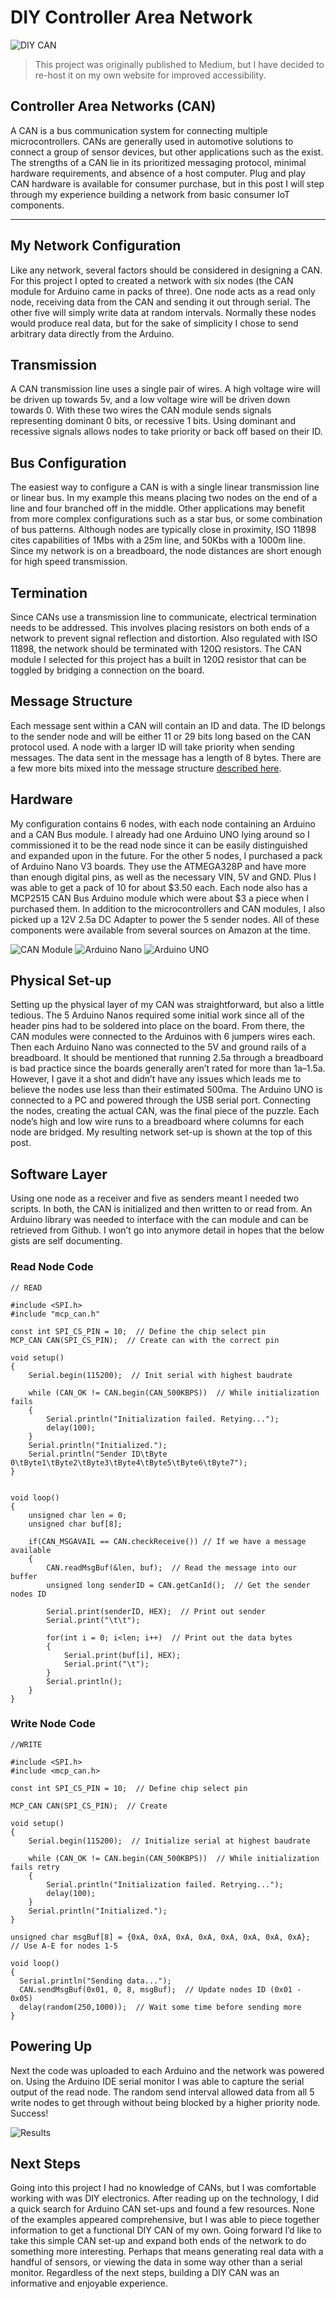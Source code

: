 # DIY Controller Area Network

![DIY CAN](header.jpeg)

> This project was originally published to Medium, but I have decided to re-host it on my own website for improved accessibility.

## Controller Area Networks (CAN)

A CAN is a bus communication system for connecting multiple microcontrollers. CANs are generally used in automotive solutions to connect a group of sensor devices, but other applications such as the exist. The strengths of a CAN lie in its prioritized messaging protocol, minimal hardware requirements, and absence of a host computer. Plug and play CAN hardware is available for consumer purchase, but in this post I will step through my experience building a network from basic consumer IoT components.

---

## My Network Configuration

Like any network, several factors should be considered in designing a CAN. For this project I opted to created a network with six nodes (the CAN module for Arduino came in packs of three). One node acts as a read only node, receiving data from the CAN and sending it out through serial. The other five will simply write data at random intervals. Normally these nodes would produce real data, but for the sake of simplicity I chose to send arbitrary data directly from the Arduino.

## Transmission

A CAN transmission line uses a single pair of wires. A high voltage wire will be driven up towards 5v, and a low voltage wire will be driven down towards 0. With these two wires the CAN module sends signals representing dominant 0 bits, or recessive 1 bits. Using dominant and recessive signals allows nodes to take priority or back off based on their ID.

## Bus Configuration

The easiest way to configure a CAN is with a single linear transmission line or linear bus. In my example this means placing two nodes on the end of a line and four branched off in the middle. Other applications may benefit from more complex configurations such as a star bus, or some combination of bus patterns. Although nodes are typically close in proximity, ISO 11898 cites capabilities of 1Mbs with a 25m line, and 50Kbs with a 1000m line. Since my network is on a breadboard, the node distances are short enough for high speed transmission.

## Termination

Since CANs use a transmission line to communicate, electrical termination needs to be addressed. This involves placing resistors on both ends of a network to prevent signal reflection and distortion. Also regulated with ISO 11898, the network should be terminated with 120Ω resistors. The CAN module I selected for this project has a built in 120Ω resistor that can be toggled by bridging a connection on the board.

## Message Structure

Each message sent within a CAN will contain an ID and data. The ID belongs to the sender node and will be either 11 or 29 bits long based on the CAN protocol used. A node with a larger ID will take priority when sending messages. The data sent in the message has a length of 8 bytes. There are a few more bits mixed into the message structure [described here](https://en.wikipedia.org/wiki/CAN_bus#Frames).

## Hardware

My configuration contains 6 nodes, with each node containing an Arduino and a CAN Bus module. I already had one Arduino UNO lying around so I commissioned it to be the read node since it can be easily distinguished and expanded upon in the future. For the other 5 nodes, I purchased a pack of Arduino Nano V3 boards. They use the ATMEGA328P and have more than enough digital pins, as well as the necessary VIN, 5V and GND. Plus I was able to get a pack of 10 for about $3.50 each. Each node also has a MCP2515 CAN Bus Arduino module which were about $3 a piece when I purchased them. In addition to the microcontrollers and CAN modules, I also picked up a 12V 2.5a DC Adapter to power the 5 sender nodes. All of these components were available from several sources on Amazon at the time.

![CAN Module](can_module.jpeg) ![Arduino Nano](arduino_nano.jpeg) ![Arduino UNO](arduino_uno.jpeg)

## Physical Set-up

Setting up the physical layer of my CAN was straightforward, but also a little tedious. The 5 Arduino Nanos required some initial work since all of the header pins had to be soldered into place on the board. From there, the CAN modules were connected to the Arduinos with 6 jumpers wires each. Then each Arduino Nano was connected to the 5V and ground rails of a breadboard. It should be mentioned that running 2.5a through a breadboard is bad practice since the boards generally aren’t rated for more than 1a–1.5a. However, I gave it a shot and didn’t have any issues which leads me to believe the nodes use less than their estimated 500ma. The Arduino UNO is connected to a PC and powered through the USB serial port. Connecting the nodes, creating the actual CAN, was the final piece of the puzzle. Each node’s high and low wire runs to a breadboard where columns for each node are bridged. My resulting network set-up is shown at the top of this post.

## Software Layer

Using one node as a receiver and five as senders meant I needed two scripts. In both, the CAN is initialized and then written to or read from. An Arduino library was needed to interface with the can module and can be retrieved from Github. I won’t go into anymore detail in hopes that the below gists are self documenting.

### Read Node Code

```
// READ

#include <SPI.h>
#include "mcp_can.h"

const int SPI_CS_PIN = 10;  // Define the chip select pin
MCP_CAN CAN(SPI_CS_PIN);  // Create can with the correct pin

void setup()
{
    Serial.begin(115200);  // Init serial with highest baudrate

    while (CAN_OK != CAN.begin(CAN_500KBPS))  // While initialization fails
    {
        Serial.println("Initialization failed. Retying...");
        delay(100);
    }
    Serial.println("Initialized.");
    Serial.println("Sender ID\tByte 0\tByte1\tByte2\tByte3\tByte4\tByte5\tByte6\tByte7");
}


void loop()
{
    unsigned char len = 0;
    unsigned char buf[8];

    if(CAN_MSGAVAIL == CAN.checkReceive()) // If we have a message available
    {
        CAN.readMsgBuf(&len, buf);  // Read the message into our buffer
        unsigned long senderID = CAN.getCanId();  // Get the sender nodes ID

        Serial.print(senderID, HEX);  // Print out sender
        Serial.print("\t\t");

        for(int i = 0; i<len; i++)  // Print out the data bytes
        {
            Serial.print(buf[i], HEX);
            Serial.print("\t");
        }
        Serial.println();
    }
}
```

### Write Node Code

```
//WRITE

#include <SPI.h>
#include <mcp_can.h>

const int SPI_CS_PIN = 10;  // Define chip select pin

MCP_CAN CAN(SPI_CS_PIN);  // Create

void setup()
{
    Serial.begin(115200);  // Initialize serial at highest baudrate

    while (CAN_OK != CAN.begin(CAN_500KBPS))  // While initialization fails retry
    {
        Serial.println("Initialization failed. Retrying...");
        delay(100);
    }
    Serial.println("Initialized.");
}

unsigned char msgBuf[8] = {0xA, 0xA, 0xA, 0xA, 0xA, 0xA, 0xA, 0xA};  // Use A-E for nodes 1-5

void loop()
{
  Serial.println("Sending data...");
  CAN.sendMsgBuf(0x01, 0, 8, msgBuf);  // Update nodes ID (0x01 - 0x05)
  delay(random(250,1000));  // Wait some time before sending more
}
```

## Powering Up

Next the code was uploaded to each Arduino and the network was powered on. Using the Arduino IDE serial monitor I was able to capture the serial output of the read node. The random send interval allowed data from all 5 write nodes to get through without being blocked by a higher priority node. Success!

![Results](results.png)

## Next Steps

Going into this project I had no knowledge of CANs, but I was comfortable working with was DIY electronics. After reading up on the technology, I did a quick search for Arduino CAN set-ups and found a few resources. None of the examples appeared comprehensive, but I was able to piece together information to get a functional DIY CAN of my own. Going forward I’d like to take this simple CAN set-up and expand both ends of the network to do something more interesting. Perhaps that means generating real data with a handful of sensors, or viewing the data in some way other than a serial monitor. Regardless of the next steps, building a DIY CAN was an informative and enjoyable experience.
